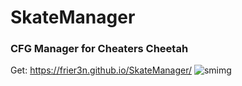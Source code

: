 # SkateManager
### CFG Manager for Cheaters Cheetah
Get: https://frier3n.github.io/SkateManager/
![smimg](https://github.com/user-attachments/assets/9f611b8b-a994-4d97-aeee-49613a0f7eda)
